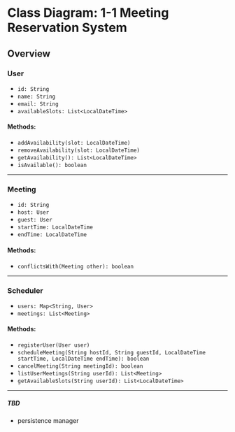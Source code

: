 # Class Diagram: 1-1 Meeting Reservation System
## Overview

### User
- `id: String`
-  `name: String`
-  `email: String`
-  `availableSlots: List<LocalDateTime>`

#### Methods:
- `addAvailability(slot: LocalDateTime)`  
- `removeAvailability(slot: LocalDateTime)`  
- `getAvailability(): List<LocalDateTime>`
- `isAvailable(): boolean` 

---

### Meeting
- `id: String` 
- `host: User` 
- `guest: User` 
- `startTime: LocalDateTime` 
- `endTime: LocalDateTime` 

#### Methods:
- `conflictsWith(Meeting other): boolean`

---

### Scheduler
- `users: Map<String, User>`
- `meetings: List<Meeting>`

#### Methods:
- `registerUser(User user)`
- `scheduleMeeting(String hostId, String guestId, LocalDateTime startTime, LocalDateTime endTime): boolean`
- `cancelMeeting(String meetingId): boolean`
- `listUserMeetings(String userId): List<Meeting>`
- `getAvailableSlots(String userId): List<LocalDateTime>`

---
##### TBD
- persistence manager